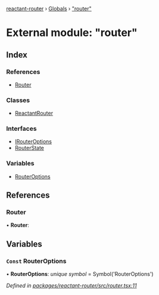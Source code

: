 [reactant-router](../README.md) › [Globals](../globals.md) › ["router"](_router_.md)

# External module: "router"

## Index

### References

* [Router](_router_.md#router)

### Classes

* [ReactantRouter](../classes/_router_.reactantrouter.md)

### Interfaces

* [IRouterOptions](../interfaces/_router_.irouteroptions.md)
* [RouterState](../interfaces/_router_.routerstate.md)

### Variables

* [RouterOptions](_router_.md#const-routeroptions)

## References

###  Router

• **Router**:

## Variables

### `Const` RouterOptions

• **RouterOptions**: *unique symbol* = Symbol('RouterOptions')

*Defined in [packages/reactant-router/src/router.tsx:11](https://github.com/unadlib/reactant/blob/aaa61ad/packages/reactant-router/src/router.tsx#L11)*
